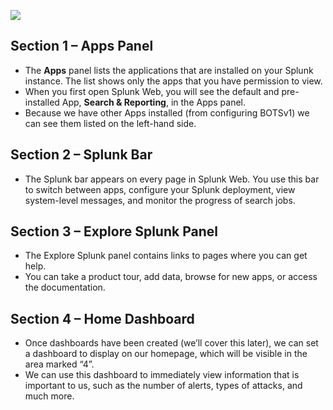 ![](https://d2y9h8w1ydnujs.cloudfront.net/uploads/content/images/886f72777e4cee73cdb984181acced461d749b2799eb412ea4567a1420d328ffc0c60d2c3766d081838a2bca7ae9.png)

## Section 1 – Apps Panel

- The **Apps** panel lists the applications that are installed on your Splunk instance. The list shows only the apps that you have permission to view.
- When you first open Splunk Web, you will see the default and pre-installed App, **Search & Reporting**, in the Apps panel.
- Because we have other Apps installed (from configuring BOTSv1) we can see them listed on the left-hand side.

## Section 2 – Splunk Bar

- The Splunk bar appears on every page in Splunk Web. You use this bar to switch between apps, configure your Splunk deployment, view system-level messages, and monitor the progress of search jobs.

## Section 3 – Explore Splunk Panel

- The Explore Splunk panel contains links to pages where you can get help.
- You can take a product tour, add data, browse for new apps, or access the documentation.

## Section 4 – Home Dashboard

- Once dashboards have been created (we’ll cover this later), we can set a dashboard to display on our homepage, which will be visible in the area marked “4”.
- We can use this dashboard to immediately view information that is important to us, such as the number of alerts, types of attacks, and much more.